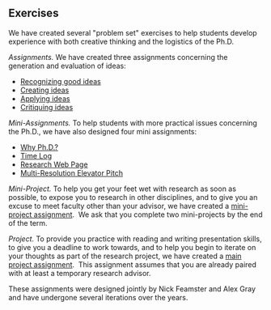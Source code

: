 ## Exercises

We have created several \"problem set\" exercises to help students
develop experience with both creative thinking and the logistics of the
Ph.D.

*Assignments.* We have created three assignments concerning the
generation and evaluation of ideas:

-   [Recognizing good ideas](exercises/recognizing.md)
-   [Creating ideas](exercises/creating.md)
-   [Applying ideas](exercises/applying.md)
-   [Critiquing ideas](exercises/critiquing.md)

*Mini-Assignments.* To help students with more practical issues
concerning the Ph.D., we have also designed four mini assignments:

-   [Why Ph.D.?](exercises/why-phd.md)
-   [Time Log](exercises/time.md)
-   [Research Web Page](exercises/webpage.md)
-   [Multi-Resolution Elevator Pitch](exercises/elevator.md)

*Mini-Project.* To help you get your feet wet with research as soon as
possible, to expose you to research in other disciplines, and to give
you an excuse to meet faculty other than your advisor, we have created a
[mini-project assignment](exercises/mini-project.md).
 We ask that you complete two mini-projects by the end of the term.

*Project.* To provide you practice with reading and writing presentation
skills, to give you a deadline to work towards, and to help you begin to
iterate on your thoughts as part of the research project, we have
created a [main project assignment](exercises/main-project.md).
 This assignment assumes that you are already paired with at least a
temporary research advisor.

These assignments were designed jointly by Nick Feamster and Alex Gray
and have undergone several iterations over the years.
